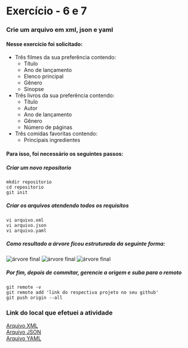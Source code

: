 # Exercício - 6 e 7
### Crie um arquivo em xml, json e yaml
#### Nesse exercício foi solicitado:
- Três filmes da sua preferência contendo:
  - Título
  - Ano de lançamento
  - Elenco principal
  - Gênero
  - Sinopse 
- Três livros da sua preferência contendo:
  - Título
  - Autor
  - Ano de lançamento
  - Gênero
  - Número de páginas
- Três comidas favoritas contendo: 
  - Principais ingredientes

#### Para isso, foi necessário os seguintes passos:
##### Criar um novo reposítorio
```
mkdir repositorio
cd repositorio
git init
```
##### Criar os arquivos atendendo todos os requisitos
```
vi arquivo.xml
vi arquivo.json
vi arquivo.yaml
```
##### Como resultado a árvore ficou estruturada da seguinte forma:
![árvore final](https://github.com/BiancaMalta/trabalho-versionamento-de-codigo/blob/BiancaMalta/exerc%C3%ADcio-6/Imagem7.png)
![árvore final](https://github.com/BiancaMalta/trabalho-versionamento-de-codigo/blob/BiancaMalta/exerc%C3%ADcio-6/Imagem8.png)
![árvore final](https://github.com/BiancaMalta/trabalho-versionamento-de-codigo/blob/BiancaMalta/exerc%C3%ADcio-6/Imagem9.png)
##### Por fim, depois de commitar, gerencie a origem e suba para o remoto
```
git remote -v
git remote add 'link do respectiva projeto no seu github'
git push origin --all
```
### Link do local que efetuei a atividade
[Arquivo XML](https://github.com/BiancaMalta/trabalho-versionamento-de-codigo/blob/BiancaMalta/exerc%C3%ADcio-6/arquivo.xml) </br>
[Arquivo JSON](https://github.com/BiancaMalta/trabalho-versionamento-de-codigo/blob/BiancaMalta/exerc%C3%ADcio-6/arquivo.json) </br>
[Arquivo YAML](https://github.com/BiancaMalta/trabalho-versionamento-de-codigo/blob/BiancaMalta/exerc%C3%ADcio-6/arquivo.yaml)
